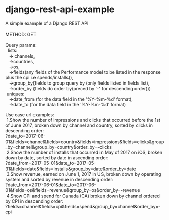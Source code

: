 # django-rest-api-example
A simple example of a Django REST API <br>
<br>
METHOD: GET<br>
<br>
Query params:<br>
  &nbsp; lists:<br>
     &nbsp;&nbsp;&nbsp;-> channels,<br> 
     &nbsp;&nbsp;&nbsp;->countries, <br>
     &nbsp;&nbsp;&nbsp;->os, <br>
     &nbsp;&nbsp;&nbsp;->fields(any fields of the Performance model to be listed in the response plus the cpi i.e spends/installs)),<br>
     &nbsp;&nbsp;&nbsp;->group_by(fields to group query by (only fields listed in fields list),<br>
     &nbsp;&nbsp;&nbsp;->order_by (fields do order by(preced by '-' for descending order)))<br>
  &nbsp;uniques:<br>
     &nbsp;&nbsp;&nbsp;->date_from (for the data field in the '%Y-%m-%d' format),<br>
     &nbsp;&nbsp;&nbsp;->date_to (for the data field in the '%Y-%m-%d' format)<br>
     
Use case url examples:<br>
    &nbsp;1.Show the number of impressions and clicks that occurred before the 1st of June 2017, broken down by channel and country, sorted by clicks in descending order:<br> ?date_to=2017-06-01&fields=channel&fields=country&fields=impressions&fields=clicks&group_by=channel&group_by=country&order_by=-clicks <br>
    &nbsp;2.Show the number of installs that occurred in May of 2017 on iOS, broken down by date, sorted by date in ascending order:<br> ?date_from=2017-05-01&date_to=2017-05-31&fields=date&fields=installs&group_by=date&order_by=date<br>
    &nbsp;3.Show revenue, earned on June 1, 2017 in US, broken down by operating system and sorted by revenue in descending order:<br> ?date_from=2017-06-01&date_to=2017-06-01&fields=os&fields=revenue&group_by=os&order_by=-revenue<br>
    &nbsp;4.Show CPI and spend for Canada (CA) broken down by channel ordered by CPI in descending order:<br> ?fields=channel&fields=cpi&fields=spend&group_by=channel&order_by=-cpi<br>

    
